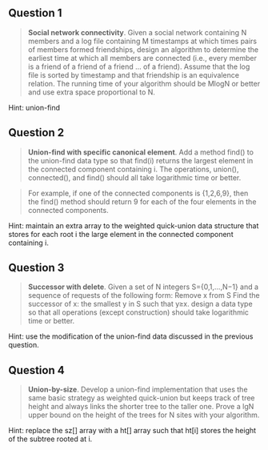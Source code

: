 ## Question 1 ##
> **Social network connectivity**. Given a social network containing N members and a log file containing M timestamps at which times pairs of members formed friendships, design an algorithm to determine the earliest time at which all members are connected (i.e., every member is a friend of a friend of a friend ... of a friend). Assume that the log file is sorted by timestamp and that friendship is an equivalence relation. The running time of your algorithm should be MlogN or better and use extra space proportional to N.

Hint: union-find

## Question 2 ##
> **Union-find with specific canonical element**. Add a method find() to the union-find data type so that find(i) returns the largest element in the connected component containing i. The operations, union(), connected(), and find() should all take logarithmic time or better.


> For example, if one of the connected components is {1,2,6,9}, then the find() method should return 9 for each of the four elements in the connected components.

Hint: maintain an extra array to the weighted quick-union data structure that stores for each root i the large element in the connected component containing i.

## Question 3 ##
> **Successor with delete**. Given a set of N integers S={0,1,...,N−1} and a sequence of requests of the following form:
> Remove x from S
> Find the successor of x: the smallest y in S such that y≥x.
> design a data type so that all operations (except construction) should take logarithmic time or better.

Hint: use the modification of the union-find data discussed in the previous question.

## Question 4 ##
> **Union-by-size**. Develop a union-find implementation that uses the same basic strategy as weighted quick-union but keeps track of tree height and always links the shorter tree to the taller one. Prove a lgN upper bound on the height of the trees for N sites with your algorithm.

Hint: replace the sz[] array with a ht[] array such that ht[i] stores the height of the subtree rooted at i.
